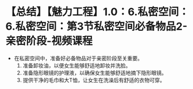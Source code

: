 # 【总结】【魅力工程】1.0：6.私密空间：6.私密空间：第3节私密空间必备物品2-亲密阶段-视频课程

-   在私密空间中，准备好必备物品对于亲密阶段至关重要。
    1.  准备卸妆油，以便女生能够舒适地卸妆并洗脸。
    2.  准备隐形眼镜的护理液，以确保女生能够舒适地摘下隐形眼镜。
    3.  提供干净的毛巾和大T恤，让女生在洗澡后有舒适的衣物可穿。